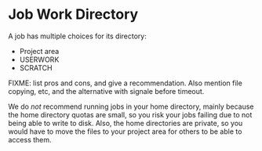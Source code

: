 # Job Work Directory

A job has multiple choices for its directory:

- Project area
- USERWORK
- SCRATCH

FIXME: list pros and cons, and give a recommendation.  Also mention
file copying, etc, and the alternative with signale before timeout.

We do _not_ recommend running jobs in your home directory, mainly
because the home directory quotas are small, so you risk your jobs
failing due to not being able to write to disk.  Also, the home
directories are private, so you would have to move the files to your
project area for others to be able to access them.
